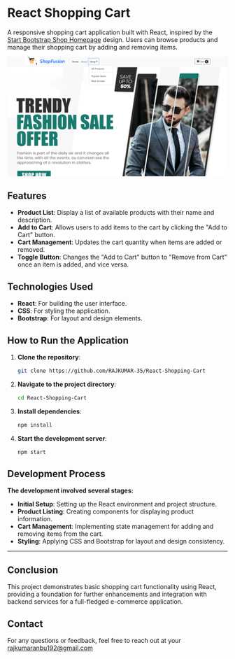 # React Shopping Cart

A responsive shopping cart application built with React, inspired by the [Start Bootstrap Shop Homepage](https://startbootstrap.com/previews/shop-homepage) design. Users can browse products and manage their shopping cart by adding and removing items.

![Preview](public/Images/website-demo.png)

## Features

- **Product List**: Display a list of available products with their name and description.
- **Add to Cart**: Allows users to add items to the cart by clicking the "Add to Cart" button.
- **Cart Management**: Updates the cart quantity when items are added or removed.
- **Toggle Button**: Changes the "Add to Cart" button to "Remove from Cart" once an item is added, and vice versa.

## Technologies Used

- **React**: For building the user interface.
- **CSS**: For styling the application.
- **Bootstrap**: For layout and design elements.

## How to Run the Application

1. **Clone the repository**:
   ```bash
   git clone https://github.com/RAJKUMAR-35/React-Shopping-Cart

2. **Navigate to the project directory**:
   ```bash
   cd React-Shopping-Cart

3. **Install dependencies**:
   ```bash
   npm install

4. **Start the development server**:
   ```bash
   npm start

## Development Process
**The development involved several stages:**
- **Initial Setup**: Setting up the React environment and project structure.
- **Product Listing**: Creating components for displaying product information.
- **Cart Management**: Implementing state management for adding and removing items from the cart.
- **Styling**: Applying CSS and Bootstrap for layout and design consistency.

---

## Conclusion

This project demonstrates basic shopping cart functionality using React, providing a foundation for further enhancements and integration with backend services for a full-fledged e-commerce application.

## Contact

For any questions or feedback, feel free to reach out at your rajkumaranbu192@gmail.com




